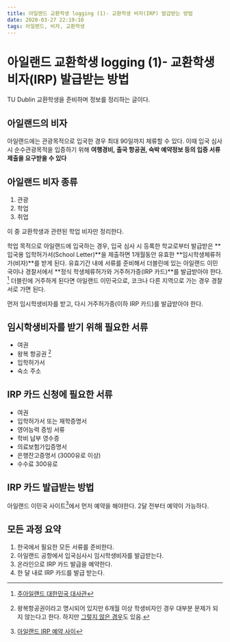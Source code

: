 ```yaml
---
title: 아일랜드 교환학생 logging (1)- 교환학생 비자(IRP) 발급받는 방법
date: 2020-03-27 22:19:10
tags: 아일랜드, 비자, 교환학생
---
```

# 아일랜드 교환학생 logging (1)- 교환학생 비자(IRP) 발급받는 방법

TU Dublin 교환학생을 준비하며 정보를 정리하는 글이다.


## 아일랜드의 비자
아일랜드에는 관광목적으로 입국한 경우 최대 90일까지 체류할 수 있다.
이때 입국 심사 시 순수관광목적을 입증하기 위해 **여행경비, 출국 항공권, 숙박 예약정보 등의 입증 서류 제출을 요구받을 수 있다**

## 아일랜드 비자 종류
1. 관광
2. 학업
3. 취업

이 중 교환학생과 관련된 학업 비자만 정리한다.

학업 목적으로 아일랜드에 입국하는 경우, 입국 심사 시 등록한 학교로부터 발급받은 **입국용 입학허가서(School Letter)**을 제출하면 1개월동안 유효한 **임시학생체류허가(비자)**를 받게 된다.
유효기간 내에 서류를 준비해서 더블린에 있는 아일랜드 이민국이나 경찰서에서 **정식 학생체류허가와 거주허가증(IRP 카드)**를 발급받아야 한다. [^1]
더블린에 거주하게 된다면 아일랜드 이민국으로, 코크나 다른 지역으로 가는 경우 경찰서로 가면 된다.

먼저 임시학생비자를 받고, 다시 거주허가증(이하 IRP 카드)를 발급받아야 한다.
## 임시학생비자를 받기 위해 필요한 서류
- 여권
- 왕복 항공권 [^3]
- 입학허가서
- 숙소 주소

## IRP 카드 신청에 필요한 서류
- 여권
- 입학허가서 또는 재학증명서
- 영어능력 증빙 서류
- 학비 납부 영수증
- 의료보험가입증명서
- 은행잔고증명서 (3000유로 이상)
- 수수료 300유로

## IRP 카드 발급받는 방법
아일랜드 이민국 사이트[^2]에서 먼저 예약을 해야한다. 2달 전부터 예약이 가능하다.

## 모든 과정 요약
1. 한국에서 필요한 모든 서류를 준비한다.
2. 아일랜드 공항에서 입국심사시 임시학생비자를 발급받는다.
3. 온라인으로 IRP 카드 발급을 예약한다.
4. 한 달 내로 IRP 카드를 발급 받는다.

[^1]: [주아일랜드 대한민국 대사관](http://overseas.mofa.go.kr/ie-ko/brd/m_8227/view.do?seq=1179165&srchFr=&amp;srchTo=&amp;srchWord=&amp;srchTp=&amp;multi_itm_seq=0&amp;itm_seq_1=0&amp;itm_seq_2=0&amp;company_cd=&amp;company_nm=&page=1)
[^2]: [아일랜드 IRP 예약 사이](https://burghquayregistrationoffice.inis.gov.ie/)
[^3]: 왕복항공권이라고 명시되어 있지만 6개월 이상 학생비자인 경우 대부분 문제가 되지 않는다고 한다. 하지만 [그렇지 않은 경우](https://m.blog.naver.com/PostView.nhn?blogId=ssykk&logNo=221197206926&proxyReferer=https%3A%2F%2Fwww.google.com%2F)도 있음. 


